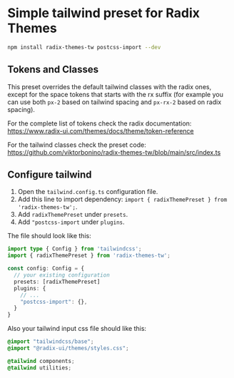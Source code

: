 # Simple tailwind preset for Radix Themes

```bash
npm install radix-themes-tw postcss-import --dev
```

## Tokens and Classes
This preset overrides the default tailwind classes with the radix ones, except for the space tokens that starts with the rx suffix (for example you can use both `px-2` based on tailwind spacing and `px-rx-2` based on radix spacing).

For the complete list of tokens check the radix documentation: https://www.radix-ui.com/themes/docs/theme/token-reference

For the tailwind classes check the preset code: https://github.com/viktorbonino/radix-themes-tw/blob/main/src/index.ts


## Configure tailwind
1. Open the `tailwind.config.ts` configuration file.
2. Add this line to import dependency: `import { radixThemePreset } from 'radix-themes-tw';`.
3. Add `radixThemePreset` under `presets`.
4. Add `"postcss-import` under `plugins`.

The file should look like this:

```typescript
import type { Config } from 'tailwindcss';
import { radixThemePreset } from 'radix-themes-tw';

const config: Config = {
  // your existing configuration
  presets: [radixThemePreset]
  plugins: {
    // ...
    "postcss-import": {},
  }
}
```
Also your tailwind input css file should like this:
```css
@import "tailwindcss/base";
@import "@radix-ui/themes/styles.css";

@tailwind components;
@tailwind utilities;
```


